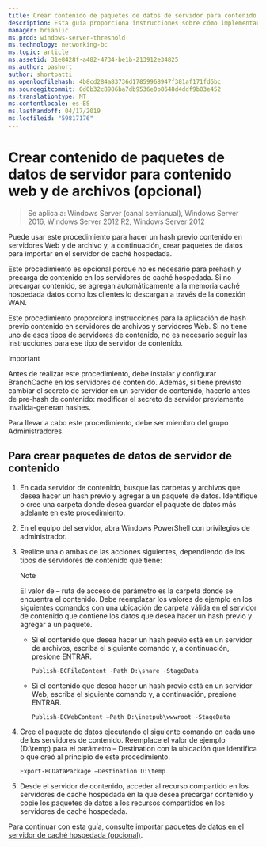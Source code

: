 ```yaml
---
title: Crear contenido de paquetes de datos de servidor para contenido web y de archivos (opcional)
description: Esta guía proporciona instrucciones sobre cómo implementar BranchCache en modo de caché hospedada en equipos que ejecutan Windows Server 2016 y Windows 10
manager: brianlic
ms.prod: windows-server-threshold
ms.technology: networking-bc
ms.topic: article
ms.assetid: 31e8428f-a482-4734-be1b-213912e34825
ms.author: pashort
author: shortpatti
ms.openlocfilehash: 4b8cd284a83736d17859968947f381af171fd6bc
ms.sourcegitcommit: 0d0b32c8986ba7db9536e0b8648d4ddf9b03e452
ms.translationtype: MT
ms.contentlocale: es-ES
ms.lasthandoff: 04/17/2019
ms.locfileid: "59817176"
---
```

# <a name="create-content-server-data-packages-for-web-and-file-content-optional"></a>Crear contenido de paquetes de datos de servidor para contenido web y de archivos (opcional)

>Se aplica a: Windows Server (canal semianual), Windows Server 2016, Windows Server 2012 R2, Windows Server 2012

Puede usar este procedimiento para hacer un hash previo contenido en servidores Web y de archivo y, a continuación, crear paquetes de datos para importar en el servidor de caché hospedada. 

Este procedimiento es opcional porque no es necesario para prehash y precarga de contenido en los servidores de caché hospedada. Si no precargar contenido, se agregan automáticamente a la memoria caché hospedada datos como los clientes lo descargan a través de la conexión WAN.

Este procedimiento proporciona instrucciones para la aplicación de hash previo contenido en servidores de archivos y servidores Web. Si no tiene uno de esos tipos de servidores de contenido, no es necesario seguir las instrucciones para ese tipo de servidor de contenido.

>[!IMPORTANT]
>Antes de realizar este procedimiento, debe instalar y configurar BranchCache en los servidores de contenido. Además, si tiene previsto cambiar el secreto de servidor en un servidor de contenido, hacerlo antes de pre\-hash de contenido: modificar el secreto de servidor previamente invalida\-generan hashes.

Para llevar a cabo este procedimiento, debe ser miembro del grupo Administradores.

## <a name="to-create-content-server-data-packages"></a>Para crear paquetes de datos de servidor de contenido

1. En cada servidor de contenido, busque las carpetas y archivos que desea hacer un hash previo y agregar a un paquete de datos. Identifique o cree una carpeta donde desea guardar el paquete de datos más adelante en este procedimiento.

2. En el equipo del servidor, abra Windows PowerShell con privilegios de administrador.

3. Realice una o ambas de las acciones siguientes, dependiendo de los tipos de servidores de contenido que tiene:

    > [!NOTE]
    > El valor de – ruta de acceso de parámetro es la carpeta donde se encuentra el contenido. Debe reemplazar los valores de ejemplo en los siguientes comandos con una ubicación de carpeta válida en el servidor de contenido que contiene los datos que desea hacer un hash previo y agregar a un paquete.
  
    - Si el contenido que desea hacer un hash previo está en un servidor de archivos, escriba el siguiente comando y, a continuación, presione ENTRAR.

        ```  
        Publish-BCFileContent -Path D:\share -StageData
        ```  

    -   Si el contenido que desea hacer un hash previo está en un servidor Web, escriba el siguiente comando y, a continuación, presione ENTRAR.

        ```  
        Publish-BCWebContent –Path D:\inetpub\wwwroot -StageData
        ```  

4. Cree el paquete de datos ejecutando el siguiente comando en cada uno de los servidores de contenido. Reemplace el valor de ejemplo \(D:\\temp\) para el parámetro – Destination con la ubicación que identifica o que creó al principio de este procedimiento.

    ```  
    Export-BCDataPackage –Destination D:\temp
    ```  

5. Desde el servidor de contenido, acceder al recurso compartido en los servidores de caché hospedada en la que desea precargar contenido y copie los paquetes de datos a los recursos compartidos en los servidores de caché hospedada.

Para continuar con esta guía, consulte [importar paquetes de datos en el servidor de caché hospedada &#40;opcional&#41;](9-Bc-Import-Data.md).

